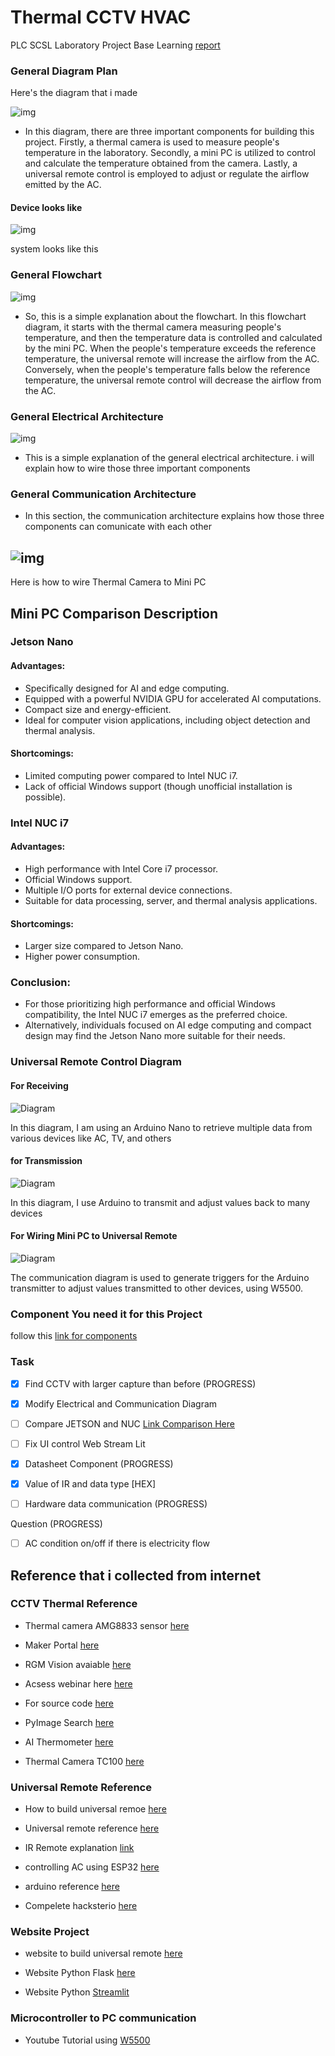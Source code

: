 # Thermal CCTV HVAC

PLC SCSL Laboratory Project Base Learning [report](https://itsacid-my.sharepoint.com/:w:/g/personal/2040221004_student_its_ac_id/EbupkjB1esBMlMnZHS9zQ2QBUzxRnBv61q4FnL3q58EvzA?e=yw7i2B)

### General Diagram Plan

Here's the diagram that i made

![img](doc/img/diagram_plan.png)

- In this diagram, there are three important components for building this project. Firstly, a thermal camera is used to measure people's temperature in the laboratory. Secondly, a mini PC is utilized to control and calculate the temperature obtained from the camera. Lastly, a universal remote control is employed to adjust or regulate the airflow emitted by the AC.

#### Device looks like

![img](doc/img/device.png)

system looks like this

### General Flowchart

![img](doc/img/flowchart.png)

- So, this is a simple explanation about the flowchart. In this flowchart diagram, it starts with the thermal camera measuring people's temperature, and then the temperature data is controlled and calculated by the mini PC. When the people's temperature exceeds the reference temperature, the universal remote will increase the airflow from the AC. Conversely, when the people's temperature falls below the reference temperature, the universal remote control will decrease the airflow from the AC.

### General Electrical Architecture

![img](doc/img/electrical_architecture.png)

- This is a simple explanation of the general electrical architecture. i will explain how to wire those three important components

### General Communication Architecture

- In this section, the communication architecture explains how those three components can comunicate with each other

## ![img](doc/img/communication_architecture.png)

Here is how to wire Thermal Camera to Mini PC

## Mini PC Comparison Description

### Jetson Nano

#### Advantages:

- Specifically designed for AI and edge computing.
- Equipped with a powerful NVIDIA GPU for accelerated AI computations.
- Compact size and energy-efficient.
- Ideal for computer vision applications, including object detection and thermal analysis.

#### Shortcomings:

- Limited computing power compared to Intel NUC i7.
- Lack of official Windows support (though unofficial installation is possible).

### Intel NUC i7

#### Advantages:

- High performance with Intel Core i7 processor.
- Official Windows support.
- Multiple I/O ports for external device connections.
- Suitable for data processing, server, and thermal analysis applications.

#### Shortcomings:

- Larger size compared to Jetson Nano.
- Higher power consumption.

### Conclusion:

- For those prioritizing high performance and official Windows compatibility, the Intel NUC i7 emerges as the preferred choice.
- Alternatively, individuals focused on AI edge computing and compact design may find the Jetson Nano more suitable for their needs.

### Universal Remote Control Diagram

#### For Receiving

![Diagram](doc/img/ur_receiver.png)

In this diagram, I am using an Arduino Nano to retrieve multiple data from various devices like AC, TV, and others

#### for Transmission

![Diagram](doc/img/ur_transmitter.png)

In this diagram, I use Arduino to transmit and adjust values back to many devices

#### For Wiring Mini PC to Universal Remote

![Diagram](doc/img/ur_trigger.png)

The communication diagram is used to generate triggers for the Arduino transmitter to adjust values transmitted to other devices, using W5500.

### Component You need it for this Project

follow this [link for components](https://docs.google.com/spreadsheets/d/1vpriAi5HHOCgwNC7Mt6s1HICf34Qzx8J2fEp0PEnn2U/edit#gid=0)

### Task

- [x] Find CCTV with larger capture than before (PROGRESS)
- [x] Modify Electrical and Communication Diagram

- [ ] Compare JETSON and NUC [Link Comparison Here](https://docs.google.com/spreadsheets/d/1smyAvMr5_zLs4XbiOqaG5MXrTgi8uHW2DJUwPbSx77A/edit?hl=id#gid=0)

- [ ] Fix UI control Web Stream Lit

- [x] Datasheet Component (PROGRESS)

- [x] Value of IR and data type [HEX]

- [ ] Hardware data communication (PROGRESS)

Question (PROGRESS)

- [ ] AC condition on/off if there is electricity flow

## Reference that i collected from internet

### CCTV Thermal Reference

- Thermal camera AMG8833 sensor [here](https://learn.adafruit.com/adafruit-amg8833-8x8-thermal-camera-sensor)

- Maker Portal [here](https://github.com/makerportal)

- RGM Vision avaiable [here](https://www.rgmvision.com/infrared-computer-vision/)

- Acsess webinar here [here](https://www.youtube.com/watch?v=0o2d46kyR1Q)

- For source code [here](https://pyimagesearch.com/2022/10/10/introduction-to-infrared-vision-near-vs-mid-far-infrared-images/)

- PyImage Search [here](https://pyimagesearch.com/2022/10/24/thermal-vision-fever-detector-with-python-and-opencv-starter-project/)

- AI Thermometer [here](https://github.com/tomasz-lewicki/ai-thermometer)

- Thermal Camera TC100 [here](https://github.com/leswright1977/PyThermalCamera/)

### Universal Remote Reference

- How to build universal remoe [here](https://www.youtube.com/watch?v=m7z4CU5mw9E)

- Universal remote reference [here](https://ieeexplore.ieee.org/document/8075906)

- IR Remote explanation [link](https://github.com/Arduino-IRremote/Arduino-IRremote)

- controlling AC using ESP32 [here](https://www.makerguides.com/control-air-conditioner-via-ir-with-esp32-esp8266/)

- arduino reference [here](https://www.electronicshub.org/diy-universal-remote-using-arduino/)

- Compelete hacksterio [here](https://www.hackster.io/sainisagar7294/arduino-based-universal-tv-remote-09af2d)

### Website Project

- website to build universal remote [here](https://www.viralsciencecreativity.com/post/universal-ir-remote-controller)

- Website Python Flask [here](https://pyimagesearch.com/2019/09/02/opencv-stream-video-to-web-browser-html-page/)

- Website Python [Streamlit](https://github.com/petermartens98/Streamlit-OpenCV-Webcam-Display-Web-App)

### Microcontroller to PC communication

- Youtube Tutorial using [W5500](https://www.youtube.com/watch?v=kB0jZ2dh_vA)
